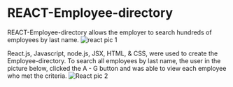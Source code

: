 # REACT-Employee-directory

REACT-Employee-directory allows the employer to search hundreds of employees by last name.
![react pic 1](https://user-images.githubusercontent.com/61360215/88127085-208c0d80-cb90-11ea-9563-e0661086bd49.jpg)


React.js, Javascript, node.js, JSX, HTML, & CSS, were used to create the Employee-directory.   To search all employees by last name, the user in the picture below, clicked the A - G button and was able to view each employee who met the criteria.
![React pic 2](https://user-images.githubusercontent.com/61360215/88127412-c17ac880-cb90-11ea-939b-d9a3de3a58b4.jpg)
